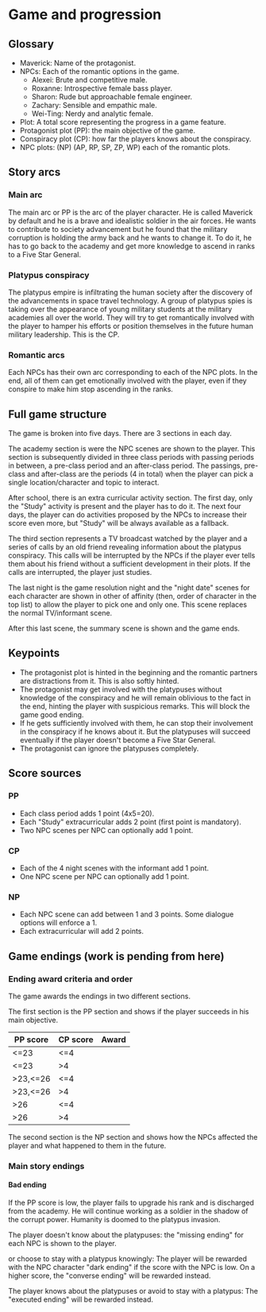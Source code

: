 # Game and progression
## Glossary
- Maverick: Name of the protagonist.
- NPCs: Each of the romantic options in the game.
  - Alexei: Brute and competitive male.
  - Roxanne: Introspective female bass player.
  - Sharon: Rude but approachable female engineer.
  - Zachary: Sensible and empathic male.
  - Wei-Ting: Nerdy and analytic female.
- Plot: A total score representing the progress in a game feature.
- Protagonist plot (PP): the main objective of the game.
- Conspiracy plot (CP): how far the players knows about the conspiracy.
- NPC plots: (NP) (AP, RP, SP, ZP, WP) each of the romantic plots.
## Story arcs
### Main arc
The main arc or PP is the arc of the player character. He is called Maverick by
default and he is a brave and idealistic soldier in the air forces. He wants to
contribute to society advancement but he found that the military corruption is
holding the army back and he wants to change it. To do it, he has to go back to
the academy and get more knowledge to ascend in ranks to a Five Star General.
### Platypus conspiracy
The platypus empire is infiltrating the human society after the discovery of
the advancements in space travel technology. A group of platypus spies is
taking over the appearance of young military students at the military academies
all over the world. They will try to get romantically involved with the player
to hamper his efforts or position themselves in the future human military
leadership. This is the CP.
### Romantic arcs
Each NPCs has their own arc corresponding to each of the NPC plots. In the end,
all of them can get emotionally involved with the player, even if they conspire
to make him stop ascending in the ranks.
## Full game structure
The game is broken into five days. There are 3 sections in each day.

The academy section is were the NPC scenes are shown to the player. This
section is subsequently divided in three class periods with passing periods in
between, a pre-class period and an after-class period. The passings, pre-class
and after-class are the periods (4 in total) when the player can pick a single
location/character and topic to interact.

After school, there is an extra curricular activity section. The first day,
only the "Study" activity is present and the player has to do it. The next
four days, the player can do activities proposed by the NPCs to increase their
score even more, but "Study" will be always available as a fallback.

The third section represents a TV broadcast watched by the player and a series
of calls by an old friend revealing information about the platypus conspiracy.
This calls will be interrupted by the NPCs if the player ever tells them about
his friend without a sufficient development in their plots. If the calls are
interrupted, the player just studies.

The last night is the game resolution night and the "night date" scenes for
each character are shown in other of affinity (then, order of character in the
top list) to allow the player to pick one and only one. This scene replaces the
normal TV/informant scene.

After this last scene, the summary scene is shown and the game ends.
## Keypoints
- The protagonist plot is hinted in the beginning and the romantic partners are
  distractions from it. This is also softly hinted.
- The protagonist may get involved with the platypuses without knowledge of the
  conspiracy and he will remain oblivious to the fact in the end, hinting the
  player with suspicious remarks. This will block the game good ending.
- If he gets sufficiently involved with them, he can stop their involvement in
  the conspiracy if he knows about it. But the platypuses will succeed
  eventually if the player doesn't become a Five Star General.
- The protagonist can ignore the platypuses completely.
## Score sources
### PP
- Each class period adds 1 point (4x5=20).
- Each "Study" extracurricular adds 2 point (first point is mandatory).
- Two NPC scenes per NPC can optionally add 1 point.
### CP
- Each of the 4 night scenes with the informant add 1 point.
- One NPC scene per NPC can optionally add 1 point.
### NP
- Each NPC scene can add between 1 and 3 points. Some dialogue options will
  enforce a 1.
- Each extracurricular will add 2 points.
## Game endings (work is pending from here)
### Ending award criteria and order
The game awards the endings in two different sections.

The first section is the PP section and shows if the player succeeds in his
main objective.

| PP score | CP score | Award |
| -------- | -------- | ----- |
|   <=23   |   <=4    |       |
|   <=23   |    >4    |       |
| >23,<=26 |   <=4    |       |
| >23,<=26 |    >4    |       |
|    >26   |   <=4    |       |
|    >26   |    >4    |       |

The second section is the NP section and shows how the NPCs affected the
player and what happened to them in the future.
### Main story endings
#### Bad ending
If the PP score is low, the player fails to upgrade his rank and is discharged
from the academy. He will continue working as a soldier in the shadow of the
corrupt power. Humanity is doomed to the platypus invasion.

The player doesn't know about the platypuses: the "missing ending" for each NPC
is shown to the player.

or choose to stay with a platypus
knowingly: The player will be rewarded with the NPC character "dark ending" if
the score with the NPC is low. On a higher score, the "converse ending" will be
rewarded instead.

The player knows about the platypuses or avoid to stay with a platypus: The
"executed ending" will be rewarded instead.
